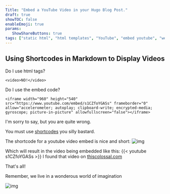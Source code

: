 ```yaml
---
Title: "Embed a YouTube Video in your Hugo Blog Post." 
draft: true
showTOC: false
enableEmoji: true
params:
   ShowShareButtons: true
tags: ["static html", "html templates", "YouTube", "embed youtube", "web design", "embed code", "blog", "how-to", "Markdown", "shortcodes", "Hugo"]
---
```


## Using Shortcodes in Markdown to Display Videos
Do I use html tags?
```
<video>NO!</video>
``` 

Do I use the embed code?
```
<iframe width="960" height="540" src="https://www.youtube.com/embed/s1CZfoYGASs" frameborder="0" allow="accelerometer; autoplay; clipboard-write; encrypted-media; gyroscope; picture-in-picture" allowfullscreen="false"></iframe>
```
I'm sorry to say, but you are quite wrong.

You must use [shortcodes](https://gohugo.io/content-management/shortcodes/) you silly bastard.

The shortcode for a youtube video embed is nice and short:
![img](/posts/images/shortcode-youtube.png)

Which will result in the video being embedded like this:
{{< youtube s1CZfoYGASs >}}
I found that video on [thiscolossal.com](https://thiscolossal.com)

That's all!

Remember, we live in a wonderous world of imagination

![img](https://external-content.duckduckgo.com/iu/?u=https%3A%2F%2Ftse1.mm.bing.net%2Fth%3Fid%3DOIP.JRjrFWeNOsxJKiZE8wuWuQHaED%26pid%3DApi&f=1)
